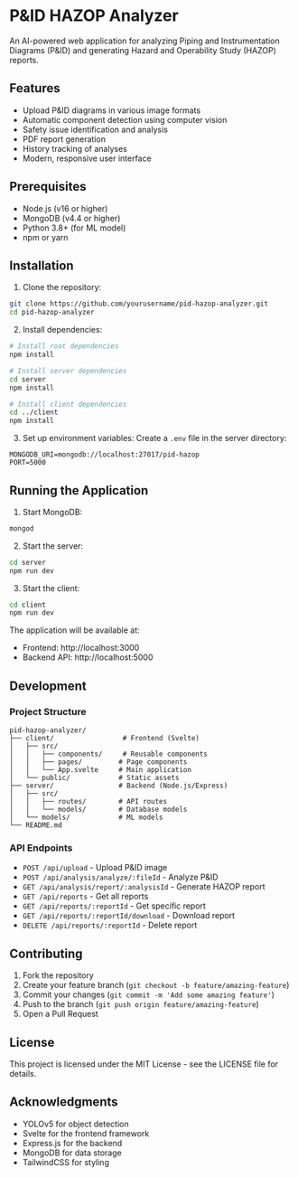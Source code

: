 # P&ID HAZOP Analyzer

An AI-powered web application for analyzing Piping and Instrumentation Diagrams (P&ID) and generating Hazard and Operability Study (HAZOP) reports.

## Features

- Upload P&ID diagrams in various image formats
- Automatic component detection using computer vision
- Safety issue identification and analysis
- PDF report generation
- History tracking of analyses
- Modern, responsive user interface

## Prerequisites

- Node.js (v16 or higher)
- MongoDB (v4.4 or higher)
- Python 3.8+ (for ML model)
- npm or yarn

## Installation

1. Clone the repository:
```bash
git clone https://github.com/yourusername/pid-hazop-analyzer.git
cd pid-hazop-analyzer
```

2. Install dependencies:
```bash
# Install root dependencies
npm install

# Install server dependencies
cd server
npm install

# Install client dependencies
cd ../client
npm install
```

3. Set up environment variables:
Create a `.env` file in the server directory:
```env
MONGODB_URI=mongodb://localhost:27017/pid-hazop
PORT=5000
```

## Running the Application

1. Start MongoDB:
```bash
mongod
```

2. Start the server:
```bash
cd server
npm run dev
```

3. Start the client:
```bash
cd client
npm run dev
```

The application will be available at:
- Frontend: http://localhost:3000
- Backend API: http://localhost:5000

## Development

### Project Structure

```
pid-hazop-analyzer/
├── client/                 # Frontend (Svelte)
│   ├── src/
│   │   ├── components/     # Reusable components
│   │   ├── pages/         # Page components
│   │   └── App.svelte     # Main application
│   └── public/            # Static assets
├── server/                # Backend (Node.js/Express)
│   ├── src/
│   │   ├── routes/        # API routes
│   │   └── models/        # Database models
│   └── models/            # ML models
└── README.md
```

### API Endpoints

- `POST /api/upload` - Upload P&ID image
- `POST /api/analysis/analyze/:fileId` - Analyze P&ID
- `GET /api/analysis/report/:analysisId` - Generate HAZOP report
- `GET /api/reports` - Get all reports
- `GET /api/reports/:reportId` - Get specific report
- `GET /api/reports/:reportId/download` - Download report
- `DELETE /api/reports/:reportId` - Delete report

## Contributing

1. Fork the repository
2. Create your feature branch (`git checkout -b feature/amazing-feature`)
3. Commit your changes (`git commit -m 'Add some amazing feature'`)
4. Push to the branch (`git push origin feature/amazing-feature`)
5. Open a Pull Request

## License

This project is licensed under the MIT License - see the LICENSE file for details.

## Acknowledgments

- YOLOv5 for object detection
- Svelte for the frontend framework
- Express.js for the backend
- MongoDB for data storage
- TailwindCSS for styling 